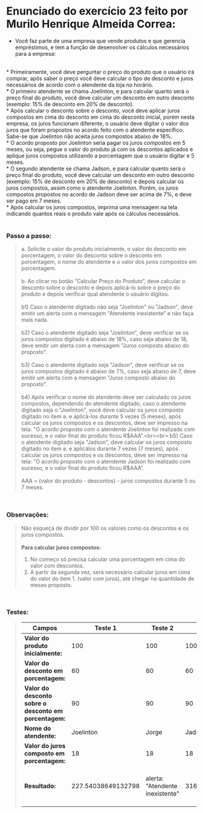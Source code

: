 # Enunciado do exercício 23 feito por Murilo Henrique Almeida Correa:
* Você faz parte de uma empresa que vende produtos e que gerencia empréstimos, e tem a função de desenvolver os cálculos necessários para a empresa:
<br>
* Primeiramente, você deve perguntar o preço do produto que o usuário irá comprar, após saber o preço você deve calcular o tipo de desconto e juros necessários de acordo com o atendente da loja no horário.
<br>
* O primeiro atendente se chama Joelinton, e para calcular quanto será o preço final do produto, você deve calcular um desconto em outro desconto (exemplo: 15% de desconto em 20% de desconto).
<br>
* Após calcular o desconto sobre o desconto, você deve aplicar juros compostos em cima do desconto em cima do desconto inicial, porém nesta empresa, os juros funcionam diferente, o usuário deve digitar o valor dos juros que foram propostos no acordo feito com o atendente específico. Sabe-se que Joelinton não aceita juros compostos abaixo de 18%.
<br>
* O acordo proposto por Joelinton seria pagar os juros compostos em 5 meses, ou seja, pegue o valor do produto já com os descontos aplicados e aplique juros compostos utilizando a porcentagem que o usuário digitar e 5 meses.
<br>
* O segundo atendente se chama Jadson, e para calcular quanto será o preço final do produto, você deve calcular um desconto em outro desconto (exemplo: 15% de desconto em 20% de desconto) e depois calcular os juros compostos, assim como o atendente Joelinton. Porém, os juros compostos propostos no acordo de Jadson deve ser acima de 7%, e deve ser pago em 7 meses.
<br>
* Após calcular os juros compostos, imprima uma mensagem na tela indicando quantos reais o produto vale após os cálculos necessários.
<br><br>

### Passo a passo:
>a. Solicite o valor do produto inicialmente, o valor do desconto em porcentagem, o valor do desconto sobre o desconto em porcentagem, o nome do atendente e o valor dos juros compostos em porcentagem.<br><br>
>b. Ao clicar no botão “Calcular Preço do Produto”, deve calcular o desconto sobre o desconto e depois aplicá-lo sobre o preço do produto e depois verificar qual atendente o usuário digitou.<br><br>
>b1) Caso o atendente digitado não seja "Joelinton" ou "Jadson", deve emitir um alerta com a mensagem "Atendente inexistente” e não faça mais nada.<br><br>
>b2) Caso o atendente digitado seja "Joelinton", deve verificar se os juros compostos digitado é abaixo de 18%, caso seja abaixo de 18, deve emitir um alerta com a mensagem "Juros composto abaixo do proposto".<br><br>
>b3) Caso o atendente digitado seja "Jadson", deve verificar se os juros compostos digitado é abaixo de 7%, caso seja abaixo de 7, deve emitir um alerta com a mensagem "Juros composto abaixo do proposto".<br><br>
>b4) Após verificar o nome do atendente deve ser calculado os juros compostos, dependendo do atendente digitado, caso o atendente digitado seja o "Joelinton", você deve calcular os juros composto digitado no item a. e aplicá-los durante 5 vezes (5 meses), após calcular os juros compostos e os descontos, deve ser impresso na tela: "O acordo proposto com o atendente Joelinton foi realizado com sucesso, e o valor final do produto ficou R$AAA”.<br><br>
>b5) Caso o atendente digitado seja "Jadson", deve calcular os juros composto digitado no item a. e aplicálos durante 7 vezes (7 meses), após calcular os juros compostos e os descontos, deve ser impresso na tela: "O acordo proposto com o atendente Jadson foi realizado com sucesso, e o valor final do produto ficou R$AAA”.<br><br>
>AAA = (valor do produto - descontos) - juros compostos durante 5 ou 7 meses.

<br>

### Observações:
>Não esqueça de dividir por 100 os valores como os descontos e os juros compostos.<br><br>
>**Para calcular juros compostos:**
>1. No começo só precisa calcular uma porcentagem em cima do valor com descontos.<br>
>2. A partir da segunda vez, será necessário calcular juros em cima do valor do item 1. (valor com juros), até chegar na quantidade de meses proposto.

<br>

### Testes:
>| Campos| Teste 1| Teste 2| Teste 3| Teste 4| Teste 5| Teste 6| Teste 7
>|--- |--- |--- |--- |--- |--- |--- |--- |
>| **Valor do produto inicialmente:**| 100| 100| 100| 100| 1000| 100000| 100
>| **Valor do desconto em porcentagem:**| 60| 60| 60| 60| 20| 100| 0
>| **Valor do desconto sobre o desconto em porcentagem:**| 90| 90| 90| 90| 50| 800| 0
>| **Nome do atendente:**| Joelinton| Jorge| Jadson| Jadson| Jadson| Joelinton| Jadson
>| **Valor do juros composto em porcentagem:**| 18| 18| 18| 6.5| 25| 37| 10
>| **Resultado:**| 227.54038649132798| alerta: "Atendente inexistente"| 316.82723415052504| alerta: "Juros composto abaixo do proposto| 4767.894744873047| 482578.6351904344| 194.87170999999998